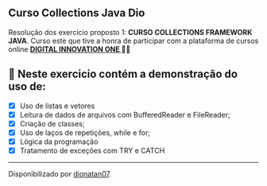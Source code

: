 <h2>
Curso Collections Java Dio
</h2>

<p>Resolução dos exercício proposto 1: <strong>CURSO COLLECTIONS FRAMEWORK JAVA</strong>.
Curso este que tive a honra de participar com a plataforma de cursos online <strong> <a href="https://web.digitalinnovation.one/home"> DIGITAL INNOVATION ONE  </a>
</strong> 🧡💛

<h2>
🛑 Neste exercicio contém a demonstração do uso de:
</h2>

- [x] Uso de listas e vetores
- [x] Leitura de dados de arquivos com BufferedReader e FileReader;
- [x] Criação de classes;
- [x] Uso de laços de repetições, while e for;
- [x] Lógica da programação
- [x] Tratamento de exceções com TRY e CATCH

-------------

Disponibilizado por [dionatan07](https://www.linkedin.com/in/dionatandeandrade/ "LinkedIn").
